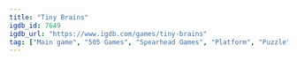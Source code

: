 ```yaml
---
title: "Tiny Brains"
igdb_id: 7649
igdb_url: "https://www.igdb.com/games/tiny-brains"
tag: ["Main game", "505 Games", "Spearhead Games", "Platform", "Puzzle", "Adventure", "Indie", "Single player", "Multiplayer", "Co-operative", "Side view", "Action", "Science fiction", "Comedy", "Party"]
---
```

